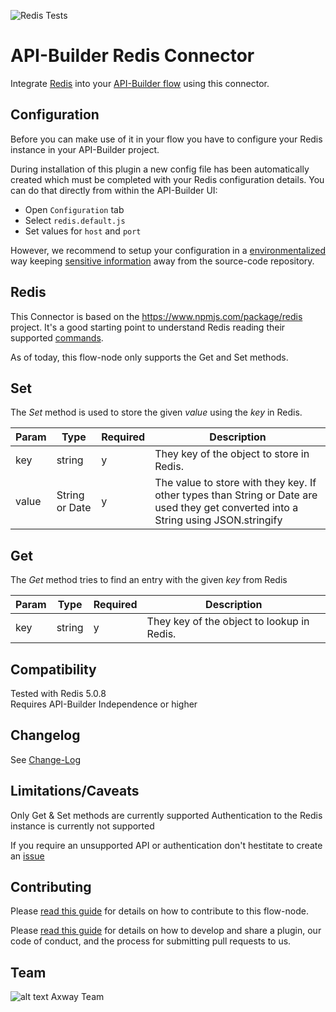 ![Redis Tests](https://github.com/Axway-API-Builder-Ext/api-builder-extras/workflows/Redis%20Tests/badge.svg)

# API-Builder Redis Connector

Integrate [Redis](https://redis.io) into your [API-Builder flow][1] using this connector. 

## Configuration

Before you can make use of it in your flow you have to configure your Redis instance in your API-Builder project.

During installation of this plugin a new config file has been automatically created which must be completed with your Redis configuration details. You can do that directly from within the API-Builder UI:

* Open `Configuration` tab
* Select `redis.default.js`
* Set values for `host` and `port`

However, we recommend to setup your configuration in a [environmentalized][4] way keeping [sensitive information][5] away from the source-code repository.

## Redis
This Connector is based on the https://www.npmjs.com/package/redis project. It's a good starting point to understand Redis reading their supported [commands](https://redis.io/commands).

As of today, this flow-node only supports the Get and Set methods.

## Set

The _Set_ method is used to store the given _value_ using the _key_ in Redis.

| Param | Type | Required | Description |
| --- | --- | --- | --- |
| key | string | y | They key of the object to store in Redis. |
| value | String or Date | y | The value to store with they key. If other types than String or Date are used they get converted into a String using JSON.stringify |

## Get

The _Get_ method tries to find an entry with the given _key_ from Redis

| Param | Type | Required | Description |
| --- | --- | --- | --- |
| key | string | y | They key of the object to lookup in Redis. |


## Compatibility
Tested with Redis 5.0.8  
Requires API-Builder Independence or higher

## Changelog
See [Change-Log][6]

## Limitations/Caveats
Only Get & Set methods are currently supported
Authentication to the Redis instance is currently not supported

If you require an unsupported API or authentication don't hestitate to create an [issue][3]

## Contributing

Please [read this guide](https://github.com/Axway-API-Builder-Ext/api-builder-extras/blob/master/api-builder-plugin-fn-redis/DEVELOPMENT.md) for details on how to contribute to this flow-node.

Please [read this guide](https://github.com/Axway-API-Builder-Ext/api-builder-extras/blob/master/README.md) for details on how to develop and share a plugin, our code of conduct, and the process for submitting pull requests to us.

## Team

![alt text][Axwaylogo] Axway Team

[Axwaylogo]: https://github.com/Axway-API-Management/Common/blob/master/img/AxwayLogoSmall.png  "Axway logo"

[1]: https://docs.axway.com/bundle/api-builder/page/docs/developer_guide/flows/index.html
[2]: https://docs.axway.com/bundle/api-builder/page/docs/getting_started/index.html
[3]: https://github.com/Axway-API-Builder-Ext/api-builder-extras/issues
[4]: https://docs.axway.com/bundle/api-builder/page/docs/security_guide/index.html#environmentalization
[5]: https://docs.axway.com/bundle/api-builder/page/docs/developer_guide/project/configuration/project_configuration/index.html#configuration-files

[6]: CHANGELOG.md